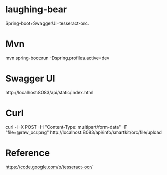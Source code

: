 laughing-bear
=============

Spring-boot+SwaggerUI+tesseract-orc.

Mvn
=============

mvn spring-boot:run -Dspring.profiles.active=dev


Swagger UI
=============

http://localhost:8083/api/static/index.html

Curl
=============

curl -i -X POST -H "Content-Type: multipart/form-data" -F "file=@raw_ocr.png" http://localhost:8083/api/info/smartkit/orc/file/upload

Reference
=============

https://code.google.com/p/tesseract-ocr/

